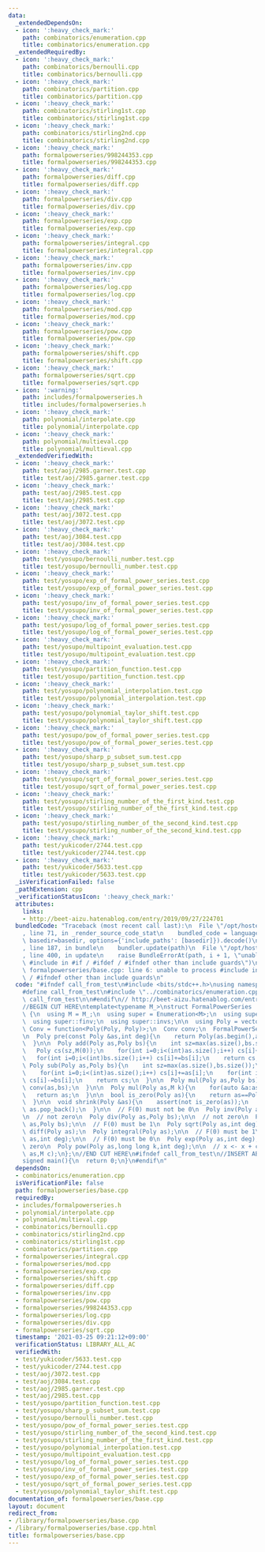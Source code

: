 ```yaml
---
data:
  _extendedDependsOn:
  - icon: ':heavy_check_mark:'
    path: combinatorics/enumeration.cpp
    title: combinatorics/enumeration.cpp
  _extendedRequiredBy:
  - icon: ':heavy_check_mark:'
    path: combinatorics/bernoulli.cpp
    title: combinatorics/bernoulli.cpp
  - icon: ':heavy_check_mark:'
    path: combinatorics/partition.cpp
    title: combinatorics/partition.cpp
  - icon: ':heavy_check_mark:'
    path: combinatorics/stirling1st.cpp
    title: combinatorics/stirling1st.cpp
  - icon: ':heavy_check_mark:'
    path: combinatorics/stirling2nd.cpp
    title: combinatorics/stirling2nd.cpp
  - icon: ':heavy_check_mark:'
    path: formalpowerseries/998244353.cpp
    title: formalpowerseries/998244353.cpp
  - icon: ':heavy_check_mark:'
    path: formalpowerseries/diff.cpp
    title: formalpowerseries/diff.cpp
  - icon: ':heavy_check_mark:'
    path: formalpowerseries/div.cpp
    title: formalpowerseries/div.cpp
  - icon: ':heavy_check_mark:'
    path: formalpowerseries/exp.cpp
    title: formalpowerseries/exp.cpp
  - icon: ':heavy_check_mark:'
    path: formalpowerseries/integral.cpp
    title: formalpowerseries/integral.cpp
  - icon: ':heavy_check_mark:'
    path: formalpowerseries/inv.cpp
    title: formalpowerseries/inv.cpp
  - icon: ':heavy_check_mark:'
    path: formalpowerseries/log.cpp
    title: formalpowerseries/log.cpp
  - icon: ':heavy_check_mark:'
    path: formalpowerseries/mod.cpp
    title: formalpowerseries/mod.cpp
  - icon: ':heavy_check_mark:'
    path: formalpowerseries/pow.cpp
    title: formalpowerseries/pow.cpp
  - icon: ':heavy_check_mark:'
    path: formalpowerseries/shift.cpp
    title: formalpowerseries/shift.cpp
  - icon: ':heavy_check_mark:'
    path: formalpowerseries/sqrt.cpp
    title: formalpowerseries/sqrt.cpp
  - icon: ':warning:'
    path: includes/formalpowerseries.h
    title: includes/formalpowerseries.h
  - icon: ':heavy_check_mark:'
    path: polynomial/interpolate.cpp
    title: polynomial/interpolate.cpp
  - icon: ':heavy_check_mark:'
    path: polynomial/multieval.cpp
    title: polynomial/multieval.cpp
  _extendedVerifiedWith:
  - icon: ':heavy_check_mark:'
    path: test/aoj/2985.garner.test.cpp
    title: test/aoj/2985.garner.test.cpp
  - icon: ':heavy_check_mark:'
    path: test/aoj/2985.test.cpp
    title: test/aoj/2985.test.cpp
  - icon: ':heavy_check_mark:'
    path: test/aoj/3072.test.cpp
    title: test/aoj/3072.test.cpp
  - icon: ':heavy_check_mark:'
    path: test/aoj/3084.test.cpp
    title: test/aoj/3084.test.cpp
  - icon: ':heavy_check_mark:'
    path: test/yosupo/bernoulli_number.test.cpp
    title: test/yosupo/bernoulli_number.test.cpp
  - icon: ':heavy_check_mark:'
    path: test/yosupo/exp_of_formal_power_series.test.cpp
    title: test/yosupo/exp_of_formal_power_series.test.cpp
  - icon: ':heavy_check_mark:'
    path: test/yosupo/inv_of_formal_power_series.test.cpp
    title: test/yosupo/inv_of_formal_power_series.test.cpp
  - icon: ':heavy_check_mark:'
    path: test/yosupo/log_of_formal_power_series.test.cpp
    title: test/yosupo/log_of_formal_power_series.test.cpp
  - icon: ':heavy_check_mark:'
    path: test/yosupo/multipoint_evaluation.test.cpp
    title: test/yosupo/multipoint_evaluation.test.cpp
  - icon: ':heavy_check_mark:'
    path: test/yosupo/partition_function.test.cpp
    title: test/yosupo/partition_function.test.cpp
  - icon: ':heavy_check_mark:'
    path: test/yosupo/polynomial_interpolation.test.cpp
    title: test/yosupo/polynomial_interpolation.test.cpp
  - icon: ':heavy_check_mark:'
    path: test/yosupo/polynomial_taylor_shift.test.cpp
    title: test/yosupo/polynomial_taylor_shift.test.cpp
  - icon: ':heavy_check_mark:'
    path: test/yosupo/pow_of_formal_power_series.test.cpp
    title: test/yosupo/pow_of_formal_power_series.test.cpp
  - icon: ':heavy_check_mark:'
    path: test/yosupo/sharp_p_subset_sum.test.cpp
    title: test/yosupo/sharp_p_subset_sum.test.cpp
  - icon: ':heavy_check_mark:'
    path: test/yosupo/sqrt_of_formal_power_series.test.cpp
    title: test/yosupo/sqrt_of_formal_power_series.test.cpp
  - icon: ':heavy_check_mark:'
    path: test/yosupo/stirling_number_of_the_first_kind.test.cpp
    title: test/yosupo/stirling_number_of_the_first_kind.test.cpp
  - icon: ':heavy_check_mark:'
    path: test/yosupo/stirling_number_of_the_second_kind.test.cpp
    title: test/yosupo/stirling_number_of_the_second_kind.test.cpp
  - icon: ':heavy_check_mark:'
    path: test/yukicoder/2744.test.cpp
    title: test/yukicoder/2744.test.cpp
  - icon: ':heavy_check_mark:'
    path: test/yukicoder/5633.test.cpp
    title: test/yukicoder/5633.test.cpp
  _isVerificationFailed: false
  _pathExtension: cpp
  _verificationStatusIcon: ':heavy_check_mark:'
  attributes:
    links:
    - http://beet-aizu.hatenablog.com/entry/2019/09/27/224701
  bundledCode: "Traceback (most recent call last):\n  File \"/opt/hostedtoolcache/Python/3.10.0/x64/lib/python3.10/site-packages/onlinejudge_verify/documentation/build.py\"\
    , line 71, in _render_source_code_stat\n    bundled_code = language.bundle(stat.path,\
    \ basedir=basedir, options={'include_paths': [basedir]}).decode()\n  File \"/opt/hostedtoolcache/Python/3.10.0/x64/lib/python3.10/site-packages/onlinejudge_verify/languages/cplusplus.py\"\
    , line 187, in bundle\n    bundler.update(path)\n  File \"/opt/hostedtoolcache/Python/3.10.0/x64/lib/python3.10/site-packages/onlinejudge_verify/languages/cplusplus_bundle.py\"\
    , line 400, in update\n    raise BundleErrorAt(path, i + 1, \"unable to process\
    \ #include in #if / #ifdef / #ifndef other than include guards\")\nonlinejudge_verify.languages.cplusplus_bundle.BundleErrorAt:\
    \ formalpowerseries/base.cpp: line 6: unable to process #include in #if / #ifdef\
    \ / #ifndef other than include guards\n"
  code: "#ifndef call_from_test\n#include <bits/stdc++.h>\nusing namespace std;\n\n\
    #define call_from_test\n#include \"../combinatorics/enumeration.cpp\"\n#undef\
    \ call_from_test\n\n#endif\n// http://beet-aizu.hatenablog.com/entry/2019/09/27/224701\n\
    //BEGIN CUT HERE\ntemplate<typename M_>\nstruct FormalPowerSeries : Enumeration<M_>\
    \ {\n  using M = M_;\n  using super = Enumeration<M>;\n  using super::fact;\n\
    \  using super::finv;\n  using super::invs;\n\n  using Poly = vector<M>;\n  using\
    \ Conv = function<Poly(Poly, Poly)>;\n  Conv conv;\n  FormalPowerSeries(Conv conv):conv(conv){}\n\
    \n  Poly pre(const Poly &as,int deg){\n    return Poly(as.begin(),as.begin()+min((int)as.size(),deg));\n\
    \  }\n\n  Poly add(Poly as,Poly bs){\n    int sz=max(as.size(),bs.size());\n \
    \   Poly cs(sz,M(0));\n    for(int i=0;i<(int)as.size();i++) cs[i]+=as[i];\n \
    \   for(int i=0;i<(int)bs.size();i++) cs[i]+=bs[i];\n    return cs;\n  }\n\n \
    \ Poly sub(Poly as,Poly bs){\n    int sz=max(as.size(),bs.size());\n    Poly cs(sz,M(0));\n\
    \    for(int i=0;i<(int)as.size();i++) cs[i]+=as[i];\n    for(int i=0;i<(int)bs.size();i++)\
    \ cs[i]-=bs[i];\n    return cs;\n  }\n\n  Poly mul(Poly as,Poly bs){\n    return\
    \ conv(as,bs);\n  }\n\n  Poly mul(Poly as,M k){\n    for(auto &a:as) a*=k;\n \
    \   return as;\n  }\n\n  bool is_zero(Poly as){\n    return as==Poly(as.size(),0);\n\
    \  }\n\n  void shrink(Poly &as){\n    assert(not is_zero(as));\n    while(as.back()==M(0))\
    \ as.pop_back();\n  }\n\n  // F(0) must not be 0\n  Poly inv(Poly as,int deg);\n\
    \n  // not zero\n  Poly div(Poly as,Poly bs);\n\n  // not zero\n  Poly mod(Poly\
    \ as,Poly bs);\n\n  // F(0) must be 1\n  Poly sqrt(Poly as,int deg);\n\n  Poly\
    \ diff(Poly as);\n  Poly integral(Poly as);\n\n  // F(0) must be 1\n  Poly log(Poly\
    \ as,int deg);\n\n  // F(0) must be 0\n  Poly exp(Poly as,int deg);\n\n  // not\
    \ zero\n  Poly pow(Poly as,long long k,int deg);\n\n  // x <- x + c\n  Poly shift(Poly\
    \ as,M c);\n};\n//END CUT HERE\n#ifndef call_from_test\n//INSERT ABOVE HERE\n\
    signed main(){\n  return 0;\n}\n#endif\n"
  dependsOn:
  - combinatorics/enumeration.cpp
  isVerificationFile: false
  path: formalpowerseries/base.cpp
  requiredBy:
  - includes/formalpowerseries.h
  - polynomial/interpolate.cpp
  - polynomial/multieval.cpp
  - combinatorics/bernoulli.cpp
  - combinatorics/stirling2nd.cpp
  - combinatorics/stirling1st.cpp
  - combinatorics/partition.cpp
  - formalpowerseries/integral.cpp
  - formalpowerseries/mod.cpp
  - formalpowerseries/exp.cpp
  - formalpowerseries/shift.cpp
  - formalpowerseries/diff.cpp
  - formalpowerseries/inv.cpp
  - formalpowerseries/pow.cpp
  - formalpowerseries/998244353.cpp
  - formalpowerseries/log.cpp
  - formalpowerseries/div.cpp
  - formalpowerseries/sqrt.cpp
  timestamp: '2021-03-25 09:21:12+09:00'
  verificationStatus: LIBRARY_ALL_AC
  verifiedWith:
  - test/yukicoder/5633.test.cpp
  - test/yukicoder/2744.test.cpp
  - test/aoj/3072.test.cpp
  - test/aoj/3084.test.cpp
  - test/aoj/2985.garner.test.cpp
  - test/aoj/2985.test.cpp
  - test/yosupo/partition_function.test.cpp
  - test/yosupo/sharp_p_subset_sum.test.cpp
  - test/yosupo/bernoulli_number.test.cpp
  - test/yosupo/pow_of_formal_power_series.test.cpp
  - test/yosupo/stirling_number_of_the_second_kind.test.cpp
  - test/yosupo/stirling_number_of_the_first_kind.test.cpp
  - test/yosupo/polynomial_interpolation.test.cpp
  - test/yosupo/multipoint_evaluation.test.cpp
  - test/yosupo/log_of_formal_power_series.test.cpp
  - test/yosupo/inv_of_formal_power_series.test.cpp
  - test/yosupo/exp_of_formal_power_series.test.cpp
  - test/yosupo/sqrt_of_formal_power_series.test.cpp
  - test/yosupo/polynomial_taylor_shift.test.cpp
documentation_of: formalpowerseries/base.cpp
layout: document
redirect_from:
- /library/formalpowerseries/base.cpp
- /library/formalpowerseries/base.cpp.html
title: formalpowerseries/base.cpp
---
```

